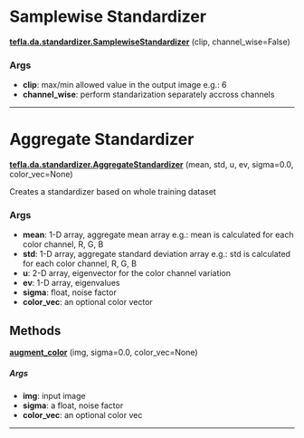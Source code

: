 # Samplewise Standardizer

<span class="extra_h1"><span style="color:black;"><a href=https://github.com/n3011/tefla/blob/master/tefla/da/standardizer.py#L28 target="_blank"><b>tefla.da.standardizer.SamplewiseStandardizer</b></a></span>  (clip,  channel_wise=False)</span>

<h3>Args</h3>


 - **clip**: max/min allowed value in the output image
e.g.: 6
 - **channel_wise**: perform standarization separately accross channels

 --------- 

# Aggregate Standardizer

<span class="extra_h1"><span style="color:black;"><a href=https://github.com/n3011/tefla/blob/master/tefla/da/standardizer.py#L59 target="_blank"><b>tefla.da.standardizer.AggregateStandardizer</b></a></span>  (mean,  std,  u,  ev,  sigma=0.0,  color_vec=None)</span>

Creates a standardizer based on whole training dataset

<h3>Args</h3>


 - **mean**: 1-D array, aggregate mean array
e.g.: mean is calculated for each color channel, R, G, B
 - **std**: 1-D array, aggregate standard deviation array
e.g.: std is calculated for each color channel, R, G, B
 - **u**: 2-D array, eigenvector for the color channel variation
 - **ev**: 1-D array, eigenvalues
 - **sigma**: float, noise factor
 - **color_vec**: an optional color vector

<h2>Methods</h2>

 <span class="hr_large"></span> 



<span class="extra_h2"><span style="color:black;"><a href=https://github.com/n3011/tefla/blob/master/tefla/da/standardizer.py#L99 target="_blank"><b>augment_color</b></a></span>  (img,  sigma=0.0,  color_vec=None)</span>

<h5>Args</h5>


 - **img**: input image
 - **sigma**: a float, noise factor
 - **color_vec**: an optional color vec

 --------- 

